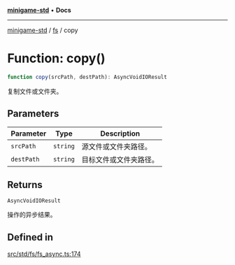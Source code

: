 [**minigame-std**](../../../README.md) • **Docs**

***

[minigame-std](../../../README.md) / [fs](../README.md) / copy

# Function: copy()

```ts
function copy(srcPath, destPath): AsyncVoidIOResult
```

复制文件或文件夹。

## Parameters

| Parameter | Type | Description |
| ------ | ------ | ------ |
| `srcPath` | `string` | 源文件或文件夹路径。 |
| `destPath` | `string` | 目标文件或文件夹路径。 |

## Returns

`AsyncVoidIOResult`

操作的异步结果。

## Defined in

[src/std/fs/fs\_async.ts:174](https://github.com/JiangJie/minigame-std/blob/22787d0fd0cff776ed579de48ccf7523d9e4ce53/src/std/fs/fs_async.ts#L174)
